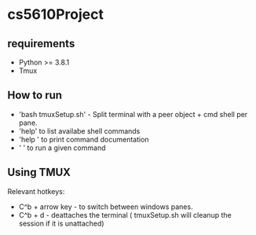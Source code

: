 # cs5610Project

## requirements
* Python >= 3.8.1
* Tmux

## How to run
* 'bash tmuxSetup.sh' - Split terminal with a peer object + cmd shell per pane.
* 'help' to list availabe shell commands
* 'help <cmd>' to print command documentation
* '<cmd> <args>' to run a given command 

## Using TMUX
Relevant hotkeys:
* C^b + arrow key - to switch between windows panes.
* C^b + d - deattaches the terminal ( tmuxSetup.sh will cleanup the session if it is unattached)